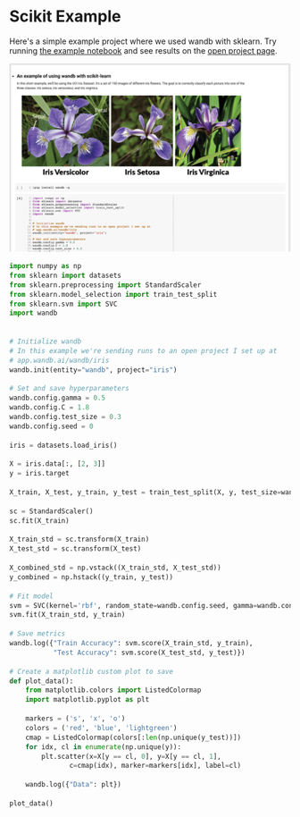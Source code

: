 # Scikit Example

Here's a simple example project where we used wandb with sklearn. Try running [the example notebook](https://colab.research.google.com/drive/1tCppyqYFCeWsVVT4XHfck6thbhp3OGwZ) and see results on the [open project page](https://app.wandb.ai/wandb/iris).

![](../../../.gitbook/assets/docs-example-colab-of-wandb-sklearn.png)

```python
import numpy as np
from sklearn import datasets
from sklearn.preprocessing import StandardScaler
from sklearn.model_selection import train_test_split
from sklearn.svm import SVC
import wandb


# Initialize wandb
# In this example we're sending runs to an open project I set up at
# app.wandb.ai/wandb/iris
wandb.init(entity="wandb", project="iris")

# Set and save hyperparameters         
wandb.config.gamma = 0.5
wandb.config.C = 1.8
wandb.config.test_size = 0.3
wandb.config.seed = 0

iris = datasets.load_iris()

X = iris.data[:, [2, 3]]
y = iris.target

X_train, X_test, y_train, y_test = train_test_split(X, y, test_size=wandb.config.test_size, random_state=wandb.config.seed)

sc = StandardScaler()
sc.fit(X_train)

X_train_std = sc.transform(X_train)
X_test_std = sc.transform(X_test)

X_combined_std = np.vstack((X_train_std, X_test_std))
y_combined = np.hstack((y_train, y_test))

# Fit model
svm = SVC(kernel='rbf', random_state=wandb.config.seed, gamma=wandb.config.gamma, C=wandb.config.C)
svm.fit(X_train_std, y_train)

# Save metrics
wandb.log({"Train Accuracy": svm.score(X_train_std, y_train), 
           "Test Accuracy": svm.score(X_test_std, y_test)})

# Create a matplotlib custom plot to save 
def plot_data():
    from matplotlib.colors import ListedColormap
    import matplotlib.pyplot as plt

    markers = ('s', 'x', 'o')
    colors = ('red', 'blue', 'lightgreen')
    cmap = ListedColormap(colors[:len(np.unique(y_test))])
    for idx, cl in enumerate(np.unique(y)):
        plt.scatter(x=X[y == cl, 0], y=X[y == cl, 1],
               c=cmap(idx), marker=markers[idx], label=cl)

    wandb.log({"Data": plt})

plot_data()
```

